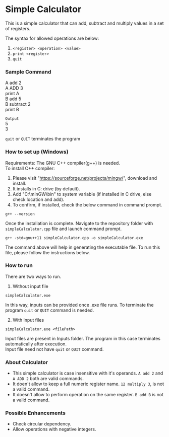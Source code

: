 # Simple Calculator
This is a simple calculator that can add, subtract and multiply values in a set of registers.

The syntax for allowed operations are below:
1. `<register> <operation> <value>`
2. `print <register>`
3. `quit`

### Sample Command
A add 2 <br/>
A ADD 3 <br/>
print A <br/>
B add 5 <br/>
B subtract 2 <br/>
print B <br/>

`Output` <br/>
5 <br/>
3 <br/>

`quit` or `QUIT` terminates the program

### How to set up (Windows)
Requirements: The GNU C++ compiler(g++) is needed. <br/>
To install C++ compiler:
1. Please visit "https://sourceforge.net/projects/mingw/", download and install.
2. It installs in C: drive (by default).
3. Add "C:\minGW\bin" to system variable (if installed in C drive, else check location and add).
4. To confirm, if installed, check the below command in command prompt.

```
g++ --version
```

Once the installation is complete.
Navigate to the repository folder with `simpleCalculator.cpp` file and launch command prompt.
```
g++ -std=gnu++11 simpleCalculator.cpp -o simpleCalculator.exe
```
The command above will help in generating the executable file. To run this file, please follow the instructions below.

### How to run
There are two ways to run.
1. Without input file 
```
simpleCalculator.exe
```
In this way, inputs can be provided once .exe file runs.
To terminate the program `quit` or `QUIT` command is needed.

2. With input files
```
simpleCalculator.exe <filePath>
```
Input files are present in Inputs folder.
The program in this case terminates automatically after execution. <br/>
Input file need not have `quit` or `QUIT` command.

### About Calculator
* This simple calculator is case insensitive with it's operands. `A add 2` and `A ADD 2` both are valid commands.
* It doen't allow to keep a full numeric register name. `12 multiply 3`, is not a valid command.
* It doesn't allow to perform operation on the same register. `B add B` is not a valid command.

### Possible Enhancements
* Check circular dependency.
* Allow operations with negative integers.
 
